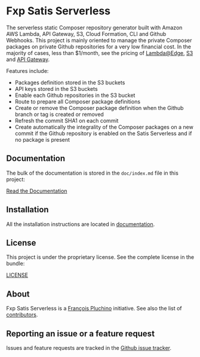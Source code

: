 Fxp Satis Serverless
====================

The serverless static Composer repository generator built with Amazon AWS Lambda, API Gateway, S3, Cloud Formation, CLI
and Github Webhooks. This project is mainly oriented to manage the private Composer packages on private Github
repositories for a very low financial cost. In the majority of cases, less than $1/month, see the pricing of
[Lambda@Edge](https://aws.amazon.com/lambda/pricing), [S3](https://aws.amazon.com/s3/pricing) and
[API Gateway](https://aws.amazon.com/api-gateway/pricing).

Features include:

- Packages definition stored in the S3 buckets
- API keys stored in the S3 buckets
- Enable each Github repositories in the S3 bucket
- Route to prepare all Composer package definitions
- Create or remove the Composer package definition when the Github branch or tag is created or removed
- Refresh the commit SHA1 on each commit
- Create automatically the integrality of the Composer packages on a new commit if the Github repository
  is enabled on the Satis Serverless and if no package is present

Documentation
-------------

The bulk of the documentation is stored in the `doc/index.md`
file in this project:

[Read the Documentation](doc/index.md)

Installation
------------

All the installation instructions are located in [documentation](doc/index.md).

License
-------

This project is under the proprietary license. See the complete license in the bundle:

[LICENSE](LICENSE)

About
-----

Fxp Satis Serverless is a [François Pluchino](https://github.com/francoispluchino) initiative.
See also the list of [contributors](https://github.com/fxpio/fxp-satis-serverless/graphs/contributors).

Reporting an issue or a feature request
---------------------------------------

Issues and feature requests are tracked in the [Github issue tracker](https://github.com/fxpio/fxp-satis-serverless/issues).
